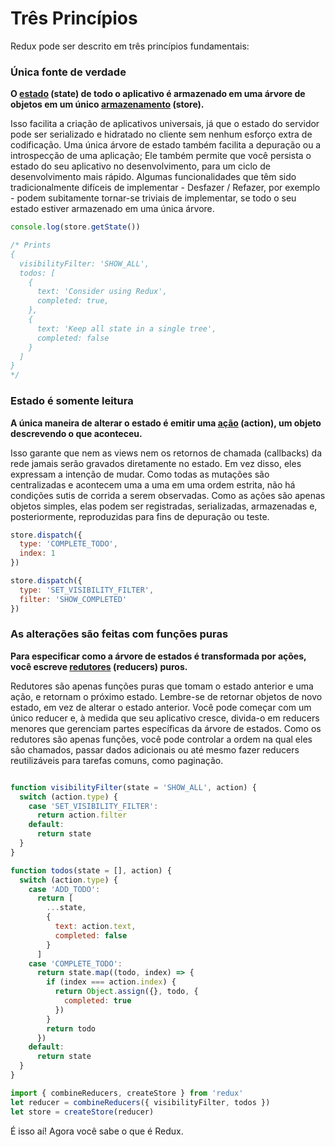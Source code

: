 # Três Princípios

Redux pode ser descrito em três princípios fundamentais:

### Única fonte de verdade

**O [estado](../Glossary.md#state) (state) de todo o aplicativo é armazenado em uma árvore de objetos em um único [armazenamento](../Glossary.md#store) (store).**

Isso facilita a criação de aplicativos universais, já que o estado do servidor pode ser serializado e hidratado no cliente sem nenhum esforço extra de codificação. Uma única árvore de estado também facilita a depuração ou a introspecção de uma aplicação; Ele também permite que você persista o estado do seu aplicativo no desenvolvimento, para um ciclo de desenvolvimento mais rápido. Algumas funcionalidades que têm sido tradicionalmente difíceis de implementar - Desfazer / Refazer, por exemplo - podem subitamente tornar-se triviais de implementar, se todo o seu estado estiver armazenado em uma única árvore.

```js
console.log(store.getState())

/* Prints
{
  visibilityFilter: 'SHOW_ALL',
  todos: [
    {
      text: 'Consider using Redux',
      completed: true,
    },
    {
      text: 'Keep all state in a single tree',
      completed: false
    }
  ]
}
*/
```

### Estado é somente leitura

**A única maneira de alterar o estado é emitir uma [ação](../Glossary.md#action) (action), um objeto descrevendo o que aconteceu.**

Isso garante que nem as views nem os retornos de chamada (callbacks) da rede jamais serão gravados diretamente no estado. Em vez disso, eles expressam a intenção de mudar. Como todas as mutações são centralizadas e acontecem uma a uma em uma ordem estrita, não há condições sutis de corrida a serem observadas. Como as ações são apenas objetos simples, elas podem ser registradas, serializadas, armazenadas e, posteriormente, reproduzidas para fins de depuração ou teste.

```js
store.dispatch({
  type: 'COMPLETE_TODO',
  index: 1
})

store.dispatch({
  type: 'SET_VISIBILITY_FILTER',
  filter: 'SHOW_COMPLETED'
})
```

### As alterações são feitas com funções puras

**Para especificar como a árvore de estados é transformada por ações, você escreve [redutores](../Glossary.md#reducer) (reducers) puros.**

Redutores são apenas funções puras que tomam o estado anterior e uma ação, e retornam o próximo estado. Lembre-se de retornar objetos de novo estado, em vez de alterar o estado anterior. Você pode começar com um único reducer e, à medida que seu aplicativo cresce, divida-o em reducers menores que gerenciam partes específicas da árvore de estados. Como os redutores são apenas funções, você pode controlar a ordem na qual eles são chamados, passar dados adicionais ou até mesmo fazer reducers reutilizáveis ​​para tarefas comuns, como paginação.

```js

function visibilityFilter(state = 'SHOW_ALL', action) {
  switch (action.type) {
    case 'SET_VISIBILITY_FILTER':
      return action.filter
    default:
      return state
  }
}

function todos(state = [], action) {
  switch (action.type) {
    case 'ADD_TODO':
      return [
        ...state,
        {
          text: action.text,
          completed: false
        }
      ]
    case 'COMPLETE_TODO':
      return state.map((todo, index) => {
        if (index === action.index) {
          return Object.assign({}, todo, {
            completed: true
          })
        }
        return todo
      })
    default:
      return state
  }
}

import { combineReducers, createStore } from 'redux'
let reducer = combineReducers({ visibilityFilter, todos })
let store = createStore(reducer)
```

É isso aí! Agora você sabe o que é Redux.